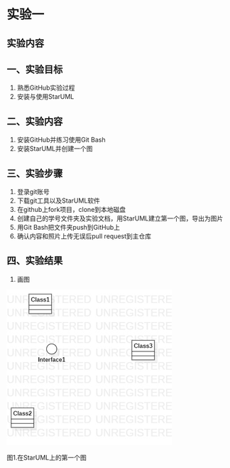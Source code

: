# 实验一

## 实验内容
## 一、实验目标

1. 熟悉GitHub实验过程
2. 安装与使用StarUML

## 二、实验内容

1. 安装GitHub并练习使用Git Bash
2. 安装StarUML并创建一个图

## 三、实验步骤

1. 登录git账号
2. 下载git工具以及StarUML软件
3. 在github上fork项目，clone到本地磁盘
4. 创建自己的学号文件夹及实验文档，用StarUML建立第一个图，导出为图片
5. 用Git Bash把文件夹push到GitHub上
6. 确认内容和照片上传无误后pull request到主仓库

## 四、实验结果

1. 画图

![第一个UML图](./Model1.jpg)

图1.在StarUML上的第一个图
